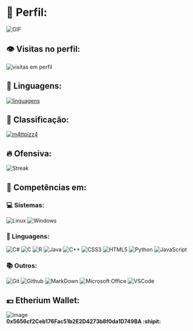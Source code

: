 # :vhs: Perfil:
![GIF](https://user-images.githubusercontent.com/115386517/225841791-e6eb2fcf-6de1-45ec-a5e8-0c321f0af245.gif)
## :eye: Visitas no perfil:
![visitas em perfil](https://profile-counter.glitch.me/m4ttpizz4/count.svg)

## :page_with_curl: Linguagens:
[![linguagens](https://github-readme-stats.vercel.app/api/top-langs/?username=m4ttpizz4&hide=html&layout=compact&theme=synthwave&hide_border=true)](https://github.com/anuraghazra/github-readme-stats)

## :100: Classificação:
[![m4ttpizz4](https://github-readme-stats.vercel.app/api?username=m4ttpizz4&theme=synthwave&show_icons=true&hide_border=true&rank_icon=github)](https://github.com/anuraghazra/github-readme-stats)

## :fire: Ofensiva:
![Streak](https://github-readme-streak-stats.herokuapp.com/?user=m4ttpizz4&theme=synthwave&hide_border=true)

## :file_folder: Competências em:

### :computer: Sistemas:

![Linux](https://img.shields.io/badge/Linux-E34F26?style=plastice&logo=linux&logoColor=black)
![Windows](https://img.shields.io/badge/Windows-017AD7?style=plastic&logo=windows&logoColor=black)

### :notebook_with_decorative_cover: Linguagens:

![C#](https://img.shields.io/badge/C%23-239120?style=plastic&logo=c-sharp&logoColor=white)
![C](https://img.shields.io/badge/C-00599C?style=plastic&logo=c&logoColor=white)
![R](https://img.shields.io/badge/R-276DC3?style=plastic&logo=r&logoColor=white)
![Java](https://img.shields.io/badge/Java-ED8B00?style=plastic&logo=java&logoColor=white)
![C++](https://img.shields.io/badge/C%2B%2B-00599C?style=plastic&logo=c%2B%2B&logoColor=white)
![CSS3](https://img.shields.io/badge/CSS3-1572B6?style=plastic&logo=css3&logoColor=white)
![HTML5](https://img.shields.io/badge/HTML5-E34F26?style=plastic&logo=html5&logoColor=white)
![Python](https://img.shields.io/badge/Python-3776AB?style=plastic&logo=python&logoColor=yellow)
![JavaScript](https://img.shields.io/badge/JavaScript-323330?style=plastic&logo=javascript&logoColor=F7DF1E)

### :books: Outros:

![Git](https://img.shields.io/badge/Git-E34F26?style=plastic&logo=git&logoColor=white)
![Github](https://img.shields.io/badge/GitHub-100000?style=plastic&logo=github&logoColor=white)
![MarkDown](https://img.shields.io/badge/Markdown-000000?style=plastic&logo=markdown&logoColor=white)
![Microsoft Office](https://img.shields.io/badge/Microsoft_Office-D83B01?style=plastic&logo=microsoft-office&logoColor=white)
![VSCode](https://img.shields.io/badge/-Visual%20Studio%20Code-333333?style=plastic&logo=visual-studio-code&logoColor=007ACC)

## :euro: Etherium Wallet:

![image](https://github.com/user-attachments/assets/c4e31920-20b6-4e87-8158-381aeaf29f7c) \
__**0x5656cf2Ceb176Fac51b2E2D4273b8f0da1D749BA :shipit:**__
